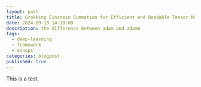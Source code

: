 ```yaml
---
layout: post
title: Grokking Einstein Summation for Efficient and Readable Tensor Manipulation
date: 2024-09-18 14:10:00
description: the difference between adam and adamW
tags:
  - deep-learning
  - framework
  - einops
categories: blogpost
published: true
---
```



This is a test.